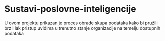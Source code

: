 # Sustavi-poslovne-inteligencije
U ovom projektu prikazan je proces obrade skupa podataka kako bi pružili brz i lak pristup uvidima u trenutno stanje organizacije na temelju dostupnih podataka
